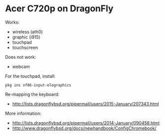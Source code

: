Acer C720p on DragonFly
=======================

Works:

* wireless (ath0)
* graphic (i915)
* touchpad
* touchscreen

Does not work:

* webcam

For the touchpad, install:

    pkg ins xf86-input-elographics

Re-mapping the keyboard:

* http://lists.dragonflybsd.org/pipermail/users/2015-January/207343.html

More information:

* http://lists.dragonflybsd.org/pipermail/users/2014-January/090458.html
* http://www.dragonflybsd.org/docs/newhandbook/ConfigChromebook/
